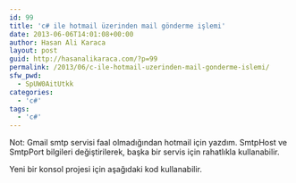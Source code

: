 ```yaml
---
id: 99
title: 'c# ile hotmail üzerinden mail gönderme işlemi'
date: 2013-06-06T14:01:08+00:00
author: Hasan Ali Karaca
layout: post
guid: http://hasanalikaraca.com/?p=99
permalink: /2013/06/c-ile-hotmail-uzerinden-mail-gonderme-islemi/
sfw_pwd:
  - SpUW0AitUtkk
categories:
  - 'c#'
tags:
  - 'c#'
---
```

Not: Gmail smtp servisi faal olmadığından hotmail için yazdım. SmtpHost ve SmtpPort bilgileri değiştirilerek, başka bir servis için rahatlıkla kullanabilir.

Yeni bir konsol projesi için aşağıdaki kod kullanabilir.

 <script src="https://gist.github.com/HasanAliKaraca/eaeeadafc590f65ba5a6.js"></script>
